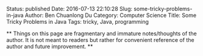 Status: published
Date: 2016-07-13 22:10:28
Slug: some-tricky-problems-in-java
Author: Ben Chuanlong Du
Category: Computer Science
Title: Some Tricky Problems in Java
Tags: tricky, Java, programming

**
Things on this page are
fragmentary and immature notes/thoughts of the author.
It is not meant to readers
but rather for convenient reference of the author and future improvement.
**

